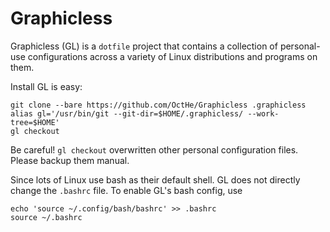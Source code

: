 # Graphicless

Graphicless (GL) is a `dotfile` project that contains a collection of personal-use configurations across a variety of Linux distributions and programs on them.

Install GL is easy:

    git clone --bare https://github.com/OctHe/Graphicless .graphicless
    alias gl='/usr/bin/git --git-dir=$HOME/.graphicless/ --work-tree=$HOME'
    gl checkout

Be careful! `gl checkout` overwritten other personal configuration files.
Please backup them manual.

Since lots of Linux use bash as their default shell.
GL does not directly change the `.bashrc` file.
To enable GL's bash config, use
    
    echo 'source ~/.config/bash/bashrc' >> .bashrc
    source ~/.bashrc


